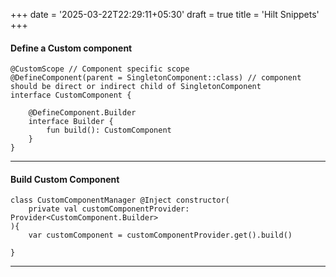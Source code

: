 +++
date = '2025-03-22T22:29:11+05:30'
draft = true
title = 'Hilt Snippets'
+++


#### Define  a  Custom component
```kt{linenos=inline}
@CustomScope // Component specific scope
@DefineComponent(parent = SingletonComponent::class) // component should be direct or indirect child of SingletonComponent
interface CustomComponent {

    @DefineComponent.Builder
    interface Builder {
        fun build(): CustomComponent
    }
}
```
---


#### Build Custom Component
```kt{linenos=inline}
class CustomComponentManager @Inject constructor(
    private val customComponentProvider: Provider<CustomComponent.Builder>
){
    var customComponent = customComponentProvider.get().build()

}
```
---
